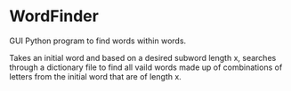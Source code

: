 # WordFinder

GUI Python program to find words within words.

Takes an initial word and based on a desired subword length x, searches through a dictionary file to find all vaild words made up of combinations of letters from the initial word that are of length x.
